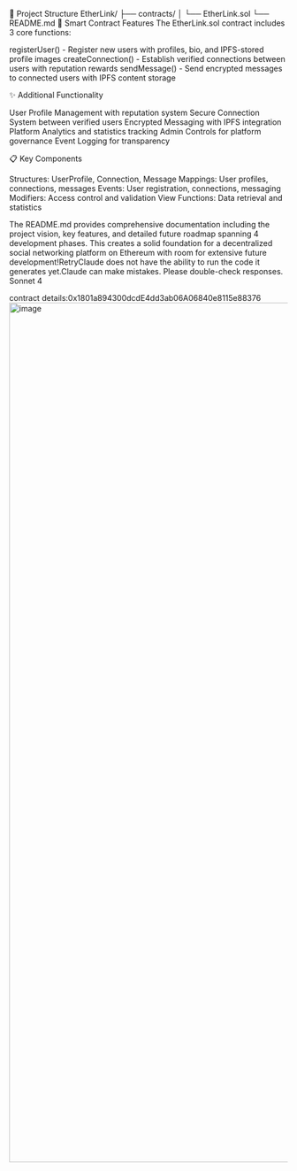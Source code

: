 📁 Project Structure
EtherLink/
├── contracts/
│   └── EtherLink.sol
└── README.md
🔧 Smart Contract Features
The EtherLink.sol contract includes 3 core functions:

registerUser() - Register new users with profiles, bio, and IPFS-stored profile images
createConnection() - Establish verified connections between users with reputation rewards
sendMessage() - Send encrypted messages to connected users with IPFS content storage

✨ Additional Functionality

User Profile Management with reputation system
Secure Connection System between verified users
Encrypted Messaging with IPFS integration
Platform Analytics and statistics tracking
Admin Controls for platform governance
Event Logging for transparency

📋 Key Components

Structures: UserProfile, Connection, Message
Mappings: User profiles, connections, messages
Events: User registration, connections, messaging
Modifiers: Access control and validation
View Functions: Data retrieval and statistics

The README.md provides comprehensive documentation including the project vision, key features, and detailed future roadmap spanning 4 development phases.
This creates a solid foundation for a decentralized social networking platform on Ethereum with room for extensive future development!RetryClaude does not have the ability to run the code it generates yet.Claude can make mistakes. Please double-check responses. Sonnet 4

contract details:0x1801a894300dcdE4dd3ab06A06840e8115e88376
<img width="2814" height="1554" alt="image" src="https://github.com/user-attachments/assets/023ecf7c-10a1-4677-a225-ef6c43af74ea" />

